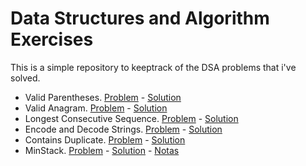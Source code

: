 # Data Structures and Algorithm Exercises

This is a simple repository to keeptrack of the DSA problems that i've solved.

- Valid Parentheses. [Problem](https://leetcode.com/problems/valid-parentheses/) - [Solution](./Leetcode/%5BLC%5D%20ValidParentheses.ts)
- Valid Anagram. [Problem](https://leetcode.com/problems/valid-anagram/) - [Solution](./LeetCode/%5BLC%5D%20Valid%20Anagram.ts)
- Longest Consecutive Sequence. [Problem](https://leetcode.com/problems/longest-consecutive-sequence/) - [Solution](./LeetCode/%5BLC%5D%20Longest%20Consecutive%20Sequence.ts)
- Encode and Decode Strings. [Problem](https://www.lintcode.com/problem/659/) - [Solution](./LeetCode/%5BLC%5D%20Encode%20and%20Decode%20Strings.ts)
- Contains Duplicate. [Problem](https://leetcode.com/problems/contains-duplicate/) - [Solution](./LeetCode/%5BLC%5D%20Contains%20Duplicate.ts)
- MinStack. [Problem](https://leetcode.com/problems/min-stack/) - [Solution](./LeetCode/%5BLC%5D%20Min%20Stack.java) - [Notas](https://jaimayal.github.io/digital-garden/notes/MinStack#:~:text=min/)

